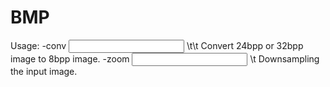 # BMP
Usage:
-conv <input file path> <output file path>\t\t Convert 24bpp or 32bpp image to 8bpp image.
-zoom <input file path> <output file path> <scale>\t Downsampling the input image.
